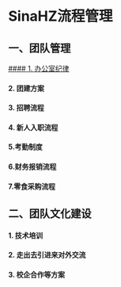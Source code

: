 # SinaHZ流程管理
## 一、团队管理
[#### 1. 办公室纪律](https://github.com/zzpt/SinaHZ/blob/master/teamManage/%E5%8A%9E%E5%85%AC%E5%AE%A4%E7%BA%AA%E5%BE%8B.md)
#### 2. 团建方案
#### 3. 招聘流程
#### 4. 新人入职流程
#### 5.考勤制度
#### 6.财务报销流程
#### 7.零食采购流程
## 二、团队文化建设
#### 1. 技术培训
#### 2. 走出去引进来对外交流
#### 3. 校企合作等方案
